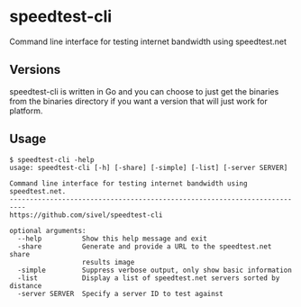 # speedtest-cli

Command line interface for testing internet bandwidth using speedtest.net


## Versions

speedtest-cli is written in Go and you can choose to just get the binaries
from the binaries directory if you want a version that will just work for 
platform.


## Usage

    $ speedtest-cli -help
    usage: speedtest-cli [-h] [-share] [-simple] [-list] [-server SERVER]

    Command line interface for testing internet bandwidth using speedtest.net.
    --------------------------------------------------------------------------
    https://github.com/sivel/speedtest-cli

    optional arguments:
      --help          Show this help message and exit
      -share          Generate and provide a URL to the speedtest.net share
                      results image
      -simple         Suppress verbose output, only show basic information
      -list           Display a list of speedtest.net servers sorted by distance
      -server SERVER  Specify a server ID to test against
